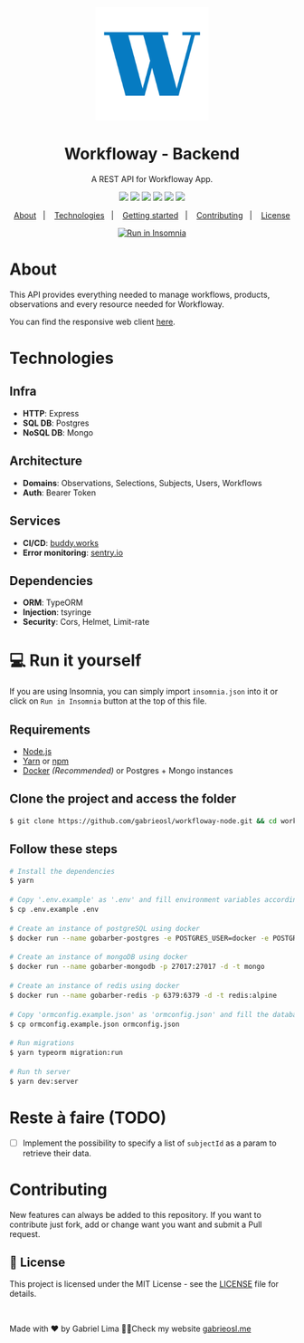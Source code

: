 <p align="center">
  <img src=".github/logo512.png" width="200" />
</p>

<h1 align="center">
  Workfloway - Backend
</h1>

<p align="center">A REST API for Workfloway App. </p>

<p align="center">
  <img src="https://img.shields.io/github/last-commit/gabrieosl/workfloway-node?color=067bc2" />
  <img src="https://img.shields.io/github/license/gabrieosl/workfloway-node?color=067bc2" />
  <img src="https://img.shields.io/github/issues/gabrieosl/workfloway-node?color=067bc2" />
  <img src="https://img.shields.io/github/repo-size/gabrieosl/workfloway-node?color=067bc2" />
  <img src="https://img.shields.io/github/languages/top/gabrieosl/workfloway-node?color=067bc2" />
  <img src="https://img.shields.io/codefactor/grade/github/gabrieosl/workfloway-node?color=067bc2" />
</p>

<p align="center">
  <a href="#%EF%B8%8F-about-the-project">About</a>&nbsp;&nbsp;&nbsp;|&nbsp;&nbsp;&nbsp;
  <a href="#-technologies">Technologies</a>&nbsp;&nbsp;&nbsp;|&nbsp;&nbsp;&nbsp;
  <a href="#-getting-started">Getting started</a>&nbsp;&nbsp;&nbsp;|&nbsp;&nbsp;&nbsp;
  <a href="#-Contributing">Contributing</a>&nbsp;&nbsp;&nbsp;|&nbsp;&nbsp;&nbsp;
  <a href="#-license">License</a>
</p>

<p align="center">
  <a href="#" target="_blank"><img src="https://insomnia.rest/images/run.svg" alt="Run in Insomnia"></a>
</p>

# About

This API provides everything needed to manage workflows, products, observations and every resource needed for Workfloway.

You can find the responsive web client [here](https://github.com/gabrieosl/workfloway-react).

# Technologies

## Infra

- **HTTP**: Express
- **SQL DB**: Postgres
- **NoSQL DB**: Mongo

## Architecture

- **Domains**: Observations, Selections, Subjects, Users, Workflows
- **Auth**: Bearer Token

## Services

- **CI/CD**: [buddy.works](buddy.works)
- **Error monitoring**: [sentry.io](sentry.io)

## Dependencies

- **ORM**: TypeORM
- **Injection**: tsyringe
- **Security**: Cors, Helmet, Limit-rate

# 💻 Run it yourself

If you are using Insomnia, you can simply import `insomnia.json` into it or click on `Run in Insomnia` button at the top of this file.

## Requirements

- [Node.js](https://nodejs.org/en/)
- [Yarn](https://classic.yarnpkg.com/) or [npm](https://www.npmjs.com/)
- [Docker](https://www.docker.com) _(Recommended)_ or Postgres + Mongo instances

## Clone the project and access the folder

```bash
$ git clone https://github.com/gabrieosl/workfloway-node.git && cd workfloway-node
```

## Follow these steps

```bash
# Install the dependencies
$ yarn

# Copy '.env.example' as '.env' and fill environment variables according to your settings
$ cp .env.example .env

# Create an instance of postgreSQL using docker
$ docker run --name gobarber-postgres -e POSTGRES_USER=docker -e POSTGRES_DB=gobarber -e POSTGRES_PASSWORD=docker -p 5432:5432 -d postgres

# Create an instance of mongoDB using docker
$ docker run --name gobarber-mongodb -p 27017:27017 -d -t mongo

# Create an instance of redis using docker
$ docker run --name gobarber-redis -p 6379:6379 -d -t redis:alpine

# Copy 'ormconfig.example.json' as 'ormconfig.json' and fill the database info.
$ cp ormconfig.example.json ormconfig.json

# Run migrations
$ yarn typeorm migration:run

# Run th server
$ yarn dev:server
```

# Reste à faire (TODO)

- [ ] Implement the possibility to specify a list of `subjectId` as a param to retrieve their data.

# Contributing

New features can always be added to this repository. If you want to contribute just fork, add or change want you want and submit a Pull request.

## 📝 License

This project is licensed under the MIT License - see the [LICENSE](LICENSE) file for details.

<br />

Made with ❤️ by Gabriel Lima ✌🏻Check my website [gabrieosl.me](https://gabrieosl.me)

